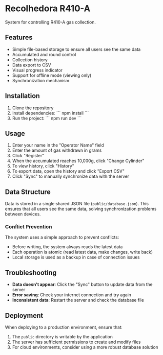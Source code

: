 # Recolhedora R410-A

System for controlling R410-A gas collection.

## Features

- Simple file-based storage to ensure all users see the same data
- Accumulated and round control
- Collection history
- Data export to CSV
- Visual progress indicator
- Support for offline mode (viewing only)
- Synchronization mechanism

## Installation

1. Clone the repository
2. Install dependencies:
   \`\`\`
   npm install
   \`\`\`
3. Run the project:
   \`\`\`
   npm run dev
   \`\`\`

## Usage

1. Enter your name in the "Operator Name" field
2. Enter the amount of gas withdrawn in grams
3. Click "Register"
4. When the accumulated reaches 10,000g, click "Change Cylinder"
5. To view history, click "History"
6. To export data, open the history and click "Export CSV"
7. Click "Sync" to manually synchronize data with the server

## Data Structure

Data is stored in a single shared JSON file (`public/database.json`). This ensures that all users see the same data, solving synchronization problems between devices.

### Conflict Prevention

The system uses a simple approach to prevent conflicts:
- Before writing, the system always reads the latest data
- Each operation is atomic (read latest data, make changes, write back)
- Local storage is used as a backup in case of connection issues

## Troubleshooting

- **Data doesn't appear**: Click the "Sync" button to update data from the server
- **Error saving**: Check your internet connection and try again
- **Inconsistent data**: Restart the server and check the database file

## Deployment

When deploying to a production environment, ensure that:
1. The `public` directory is writable by the application
2. The server has sufficient permissions to create and modify files
3. For cloud environments, consider using a more robust database solution
